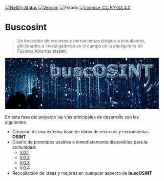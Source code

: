 [![Netlify Status](https://api.netlify.com/api/v1/badges/0eeb3906-f3d9-44d6-8751-ee2dd7d6990f/deploy-status)](https://buscosint.netlify.app/)
[![Version](https://img.shields.io/badge/buscOSINT-V.0.4-green)](https://buscosint.netlify.app/es/buscosintv0.4/buscosint04)
![Estado](https://img.shields.io/badge/-Trabajo%20en%20proceso-orange.svg)
[![License: CC BY-SA 4.0](https://img.shields.io/badge/License-CC%20BY--SA%204.0-lightgrey.svg)](https://creativecommons.org/licenses/by-sa/4.0/deed.es)

# Buscosint

> Un buscador de recursos y herramientas dirigido a estudiantes, aficionados e investigadores en el campo de la *Inteligencia de Fuentes Abiertas* (**`OSINT`**).

[![buscOSINT](img/buscosint.v1.banner.png)](https://buscosint.netlify.app/)

En esta fase del proyecto las vías principales de desarrollo son las siguientes:

- Creación de una extensa base de datos de recursos y herramientas **OSINT**
- Diseño de prototipos usables e inmediatamente disponibles para la comunidad:
  - [V.0.1](https://buscosint.netlify.app/es/buscosintv0.1/buscosint01)
  - [V.0.2](https://buscosint.netlify.app/es/buscosintv0.2/buscosint02)
  - [V.0.3](https://buscosint.netlify.app/es/buscosintv0.3/buscosint03)
  - [V.0.4](https://buscosint.netlify.app/es/buscosintv0.4/buscosint04)
- Recopilación de ideas y mejoras en cualquier aspecto de **buscOSINT**
